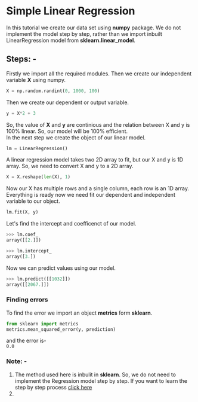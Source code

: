 # Simple Linear Regression
In this tutorial we create our data set using **numpy** package. We do not implement the model step by step,
rather than we import inbuilt LinearRegression model from **sklearn.linear_model**.

## Steps: -
Firstly we import all the required modules. Then we create our independent variable **X** using numpy.
```python
X = np.random.randint(0, 1000, 100)
```
Then we create our dependent or output variable.
```python
y = X*2 + 3
```
So, the value of **X** and **y** are continious and the relation between X and y is 100% linear. So, our model will be 100% efficient.\
In the next step we create the object of our linear model.
```python
lm = LinearRegression()
```
A linear regression model takes two 2D array to fit, but our X and y is 1D array. So, we need to convert X and y to a 2D array.
```python
X = X.reshape(len(X), 1)
```
Now our X has multiple rows and a single column, each row is an 1D array.\
Everything is ready now we need fit our dependent and independent variable to our object.
```python
lm.fit(X, y)
```
Let's find the intercept and coefficenct of our model.
```python
>>> lm.coef_
array([[2.]])
```
```python
>>> lm.intercept_
array([3.])
```
Now we can predict values using our model.
```python
>>> lm.predict([[1032]])
array([[2067.]])
```
### Finding errors
To find the error we import an object **metrics** form **sklearn**.
```python
from sklearn import metrics
metrics.mean_squared_error(y, prediction)
```
 and the error is-\
 `0.0`

### Note: -
1. The method used here is inbulit in **sklearn**. So, we do not need to implement the Regression model step by step. If you want to learn the step by step process 
   <a href= "https://github.com/santanunandi01/LinearRegression/tree/master/01%20LinearRegression" target=balnk>click here</a>
2. 
